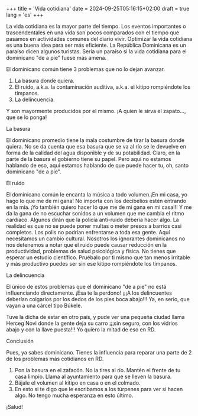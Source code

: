 +++
title = 'Vida cotidiana'
date = 2024-09-25T05:16:15+02:00
draft = true
lang = 'es'
+++

La vida cotidiana es la mayor parte del tiempo. Los eventos importantes o trascendentales en una vida son pocos comparados con el tiempo que pasamos en actividades comunes del diario vivir. Optimizar la vida cotidiana es una buena idea para ser más eficiente. La República Dominicana es un paraíso dicen algunos turistas. Sería un paraíso si la vida cotidiana para el dominicano "de a pie" fuese más amena.

El dominicano común tiene 3 problemas que no lo dejan avanzar. 

1. La basura donde quiera.
2. El ruido, a.k.a. la contaminación auditiva, a.k.a. el kitipo rompiéndote los tímpanos.
3. La delincuencia.

Y son mayormente producidos por el mismo. ¡A quien le sirva el zapato..., que se lo ponga!

La basura

El dominicano promedio tiene la mala costumbre de tirar la basura donde quiera. No se da cuenta que esa basura que se va al río se le devuelve en forma de la calidad del agua disponible y de su potabilidad. Claro, en la parte de la basura el gobierno tiene su papel. Pero aquí no estamos hablando de eso, aquí estamos hablando de que puede hacer tu, oh, santo dominicano "de a pie".

El ruido

El dominicano común le encanta la música a todo volumen.¡En mi casa, yo hago lo que me de mi gana! No importa con los decibelios estén entrando en la mía. ¡Yo también quiero hacer lo que me de mi gana en mi casa!!! Y me da la gana de no escuchar sonidos a un volumen que me cambia el ritmo cardíaco. Algunos dirán que la policía anti-ruido debería hacer algo. La realidad es que no se puede poner multas o meter presos a barrios casi completos. Los polis no podrían enfrentarse a toda esa gente. Aquí necesitamos un cambio cultural. Nosotros los ignorantes dominicanos no nos detenemos a notar que el ruido puede causar reducción en la productividad, problemas de salud psicológica y física. No tienes que esperar un estudio científico. Pruébalo por ti mismo que tan menos irritable y más productivo puedes ser sin ese kitipo rompiéndote los tímpanos.

La delincuencia

El único de estos problemas que el dominicano "de a pie" no está influenciando directamente. ¡Esa te la perdono! ¡¡¡A los delincuentes deberían colgarlos por los dedos de los pies boca abajo!!! Ya, en serio, que vayan a una cárcel tipo Búkele.

Tuve la dicha de estar en otro país, y pude ver una pequeña ciudad llama Herceg Novi donde la gente deja su carro ¡¡¡sin seguro, con los vidrios abajo y con la llave puesta!!! Yo quiero la mitad de eso en RD.

Conclusión

Pues, ya sabes dominicano. Tienes la influencia para reparar una parte de 2 de los problemas más cotidianos en RD. 

1. Pon la basura en el zafacón. No la tires al río. Mantén el frente de tu casa limpio. Llama al ayuntamiento para que se lleven la basura.
2. Bájale el volumen al kitipo en casa o en el colmado.
3. En esto si te digo que le escribamos a los túrpenes para ver si hacen algo. No tengo mucha esperanza en esto último.

¡Salud!

